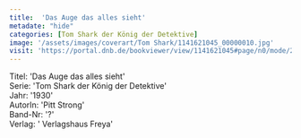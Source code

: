```yaml
---
title:  'Das Auge das alles sieht'
metadate: "hide"
categories: [Tom Shark der König der Detektive]
image: '/assets/images/coverart/Tom Shark/1141621045_00000010.jpg'
visit: 'https://portal.dnb.de/bookviewer/view/1141621045#page/n0/mode/2up'
---
```

Titel: 'Das Auge das alles sieht' <br>
Serie: 'Tom Shark der König der Detektive' <br>
Jahr: '1930' <br>
AutorIn: 'Pitt Strong' <br>
Band-Nr: '?' <br>
Verlag: ' Verlagshaus Freya'